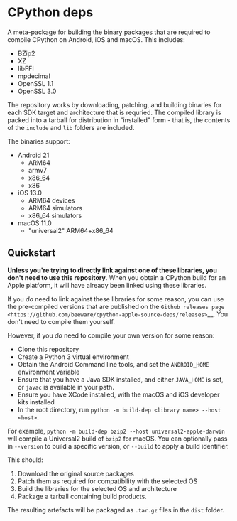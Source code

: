 # CPython deps

A meta-package for building the binary packages that are required to compile
CPython on Android, iOS and macOS. This includes:

* BZip2
* XZ
* libFFI
* mpdecimal
* OpenSSL 1.1
* OpenSSL 3.0

The repository works by downloading, patching, and building binaries for each
SDK target and architecture that is requried. The compiled library is packed
into a tarball for distribution in "installed" form - that is, the contents of
the `include` and `lib` folders are included.

The binaries support:
* Android 21
  - ARM64
  - armv7
  - x86_64
  - x86
* iOS 13.0
  - ARM64 devices
  - ARM64 simulators
  - x86_64 simulators
* macOS 11.0
  - "universal2" ARM64+x86_64

## Quickstart

**Unless you're trying to directly link against one of these libraries, you
don't need to use this repository**. When you obtain a CPython build for an
Apple platform, it will have already been linked using these libraries.

If you *do* need to link against these libraries for some reason, you can use
the pre-compiled versions that are published on the `Github releases page
<https://github.com/beeware/cpython-apple-source-deps/releases>`__. You don't
need to compile them yourself.

However, if you *do* need to compile your own version for some reason:

* Clone this repository
* Create a Python 3 virtual environment
* Obtain the Android Command line tools, and set the `ANDROID_HOME` environment
  variable
* Ensure that you have a Java SDK installed, and either `JAVA_HOME` is set, or
  `javac` is available in your path.
* Ensure you have XCode installed, with the macOS and iOS developer kits
  installed
* In the root directory, run `python -m build-dep <library name> --host <host>`.

For example, `python -m build-dep bzip2 --host universal2-apple-darwin` will compile
a Universal2 build of `bzip2` for macOS. You can optionally pass in `--version` to
build a specific version, or `--build` to apply a build identifier.

This should:

1. Download the original source packages
2. Patch them as required for compatibility with the selected OS
3. Build the libraries for the selected OS and architecture
4. Package a tarball containing build products.

The resulting artefacts will be packaged as ``.tar.gz`` files in the ``dist``
folder.
